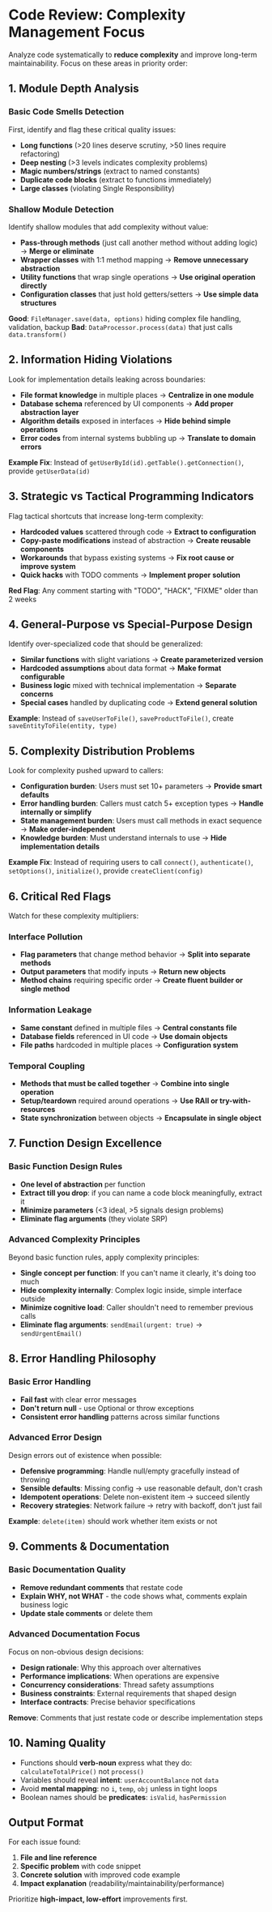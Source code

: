 # Code Review: Complexity Management Focus

Analyze code systematically to **reduce complexity** and improve long-term maintainability. Focus on these areas in priority order:

## 1. Module Depth Analysis

### Basic Code Smells Detection
First, identify and flag these critical quality issues:
- **Long functions** (>20 lines deserve scrutiny, >50 lines require refactoring)
- **Deep nesting** (>3 levels indicates complexity problems)
- **Magic numbers/strings** (extract to named constants)
- **Duplicate code blocks** (extract to functions immediately)
- **Large classes** (violating Single Responsibility)

### Shallow Module Detection
Identify shallow modules that add complexity without value:
- **Pass-through methods** (just call another method without adding logic) → **Merge or eliminate**
- **Wrapper classes** with 1:1 method mapping → **Remove unnecessary abstraction**
- **Utility functions** that wrap single operations → **Use original operation directly**
- **Configuration classes** that just hold getters/setters → **Use simple data structures**

**Good**: `FileManager.save(data, options)` hiding complex file handling, validation, backup
**Bad**: `DataProcessor.process(data)` that just calls `data.transform()`

## 2. Information Hiding Violations
Look for implementation details leaking across boundaries:
- **File format knowledge** in multiple places → **Centralize in one module**
- **Database schema** referenced by UI components → **Add proper abstraction layer**
- **Algorithm details** exposed in interfaces → **Hide behind simple operations**
- **Error codes** from internal systems bubbling up → **Translate to domain errors**

**Example Fix**: Instead of `getUserById(id).getTable().getConnection()`, provide `getUserData(id)`

## 3. Strategic vs Tactical Programming Indicators
Flag tactical shortcuts that increase long-term complexity:
- **Hardcoded values** scattered through code → **Extract to configuration**
- **Copy-paste modifications** instead of abstraction → **Create reusable components**
- **Workarounds** that bypass existing systems → **Fix root cause or improve system**
- **Quick hacks** with TODO comments → **Implement proper solution**

**Red Flag**: Any comment starting with "TODO", "HACK", "FIXME" older than 2 weeks

## 4. General-Purpose vs Special-Purpose Design
Identify over-specialized code that should be generalized:
- **Similar functions** with slight variations → **Create parameterized version**
- **Hardcoded assumptions** about data format → **Make format configurable**
- **Business logic** mixed with technical implementation → **Separate concerns**
- **Special cases** handled by duplicating code → **Extend general solution**

**Example**: Instead of `saveUserToFile()`, `saveProductToFile()`, create `saveEntityToFile(entity, type)`

## 5. Complexity Distribution Problems
Look for complexity pushed upward to callers:
- **Configuration burden**: Users must set 10+ parameters → **Provide smart defaults**
- **Error handling burden**: Callers must catch 5+ exception types → **Handle internally or simplify**
- **State management burden**: Users must call methods in exact sequence → **Make order-independent**
- **Knowledge burden**: Must understand internals to use → **Hide implementation details**

**Example Fix**: Instead of requiring users to call `connect()`, `authenticate()`, `setOptions()`, `initialize()`, provide `createClient(config)`

## 6. Critical Red Flags
Watch for these complexity multipliers:

### Interface Pollution
- **Flag parameters** that change method behavior → **Split into separate methods**
- **Output parameters** that modify inputs → **Return new objects**
- **Method chains** requiring specific order → **Create fluent builder or single method**

### Information Leakage
- **Same constant** defined in multiple files → **Central constants file**
- **Database fields** referenced in UI code → **Use domain objects**
- **File paths** hardcoded in multiple places → **Configuration system**

### Temporal Coupling
- **Methods that must be called together** → **Combine into single operation**
- **Setup/teardown** required around operations → **Use RAII or try-with-resources**
- **State synchronization** between objects → **Encapsulate in single object**

## 7. Function Design Excellence

### Basic Function Design Rules
- **One level of abstraction** per function
- **Extract till you drop**: if you can name a code block meaningfully, extract it
- **Minimize parameters** (<3 ideal, >5 signals design problems)
- **Eliminate flag arguments** (they violate SRP)

### Advanced Complexity Principles
Beyond basic function rules, apply complexity principles:
- **Single concept per function**: If you can't name it clearly, it's doing too much
- **Hide complexity internally**: Complex logic inside, simple interface outside
- **Minimize cognitive load**: Caller shouldn't need to remember previous calls
- **Eliminate flag arguments**: `sendEmail(urgent: true)` → `sendUrgentEmail()`

## 8. Error Handling Philosophy

### Basic Error Handling
- **Fail fast** with clear error messages
- **Don't return null** - use Optional or throw exceptions
- **Consistent error handling** patterns across similar functions

### Advanced Error Design
Design errors out of existence when possible:
- **Defensive programming**: Handle null/empty gracefully instead of throwing
- **Sensible defaults**: Missing config → use reasonable default, don't crash
- **Idempotent operations**: Delete non-existent item → succeed silently
- **Recovery strategies**: Network failure → retry with backoff, don't just fail

**Example**: `delete(item)` should work whether item exists or not

## 9. Comments & Documentation

### Basic Documentation Quality
- **Remove redundant comments** that restate code
- **Explain WHY, not WHAT** - the code shows what, comments explain business logic
- **Update stale comments** or delete them

### Advanced Documentation Focus
Focus on non-obvious design decisions:
- **Design rationale**: Why this approach over alternatives
- **Performance implications**: When operations are expensive
- **Concurrency considerations**: Thread safety assumptions
- **Business constraints**: External requirements that shaped design
- **Interface contracts**: Precise behavior specifications

**Remove**: Comments that just restate code or describe implementation steps

## 10. Naming Quality
- Functions should **verb-noun** express what they do: `calculateTotalPrice()` not `process()`
- Variables should reveal **intent**: `userAccountBalance` not `data`
- Avoid **mental mapping**: no `i`, `temp`, `obj` unless in tight loops
- Boolean names should be **predicates**: `isValid`, `hasPermission`

## Output Format
For each issue found:
1. **File and line reference**
2. **Specific problem** with code snippet
3. **Concrete solution** with improved code example
4. **Impact explanation** (readability/maintainability/performance)

Prioritize **high-impact, low-effort** improvements first.

